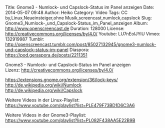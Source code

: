 Title: Gnome3 - Numlock- und Capslock-Status im Panel anzeigen
Date: 2014-05-07 09:48
Author: Heiko
Category: Video
Tags: CC by,Linux,Neueinsteiger,ohne Musik,screencast,numlock,capslock
Slug: Gnome3_Numlock-_und_Capslock-Status_im_Panel_anzeigen
Album: http://www.openscreencast.de
Duration: 128000
License: http://creativecommons.org/licenses/by/4.0/
Youtube: LU7nEolJYiU
Vimeo: 132919987
Tumblr: http://openscreencast.tumblr.com/post/85027132945/gnome3-numlock-und-capslock-status-im-panel
Diaspora: https://pod.geraspora.de/posts/2211351

Gnome3 - Numlock- und Capslock-Status im Panel anzeigen  
Lizenz: <http://creativecommons.org/licenses/by/4.0/>  
  
<https://extensions.gnome.org/extension/36/lock-keys/>  
<http://de.wikipedia.org/wiki/Numlock>  
<http://de.wikipedia.org/wiki/Capslock>  
  
Weitere Videos in der Linux-Playlist:  
<https://www.youtube.com/playlist?list=PLE479F73BD1D6C3A6>  
  
Weitere Videos in der Gnome3-Playlist:  
<https://www.youtube.com/playlist?list=PL082F438AA5E22B9B>  
  

